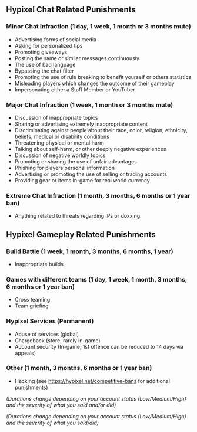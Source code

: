 ## __Hypixel Chat Related Punishments__

### Minor Chat Infraction (1 day, 1 week, 1 month or 3 months mute)
- Advertising forms of social media
- Asking for personalized tips
- Promoting giveaways
- Posting the same or similar messages continuously
- The use of bad language
- Bypassing the chat filter
- Promoting the use of rule breaking to benefit yourself or others statistics
- Misleading players which changes the outcome of their gameplay
- Impersonating either a Staff Member or YouTuber

### Major Chat Infraction (1 week, 1 month or 3 months mute)
- Discussion of inappropriate topics
- Sharing or advertising extremely inappropriate content
- Discriminating against people about their race, color, religion, ethnicity, beliefs, medical or disability conditions
- Threatening physical or mental harm
- Talking about self-harm, or other deeply negative experiences
- Discussion of negative worldly topics
- Promoting or sharing the use of unfair advantages
- Phishing for players personal information
- Advertising or promoting the use of selling or trading accounts
- Providing gear or items in-game for real world currency

### Extreme Chat Infraction (1 month, 3 months, 6 months or 1 year ban)
- Anything related to threats regarding IPs or doxxing.

## __**Hypixel Gameplay Related Punishments**__

### Build Battle (1 week, 1 month, 3 months, 6 months, 1 year)
- Inappropriate builds

### Games with different teams (1 day, 1 week, 1 month, 3 months, 6 months or 1 year ban)
- Cross teaming
- Team griefing

### Hypixel Services (Permanent)
- Abuse of services (global)
- Chargeback (store, rarely in-game)
- Account security (In-game, 1st offence can be reduced to 14 days via appeals)

### Other (1 month, 3 months, 6 months or 1 year ban)
- Hacking (see https://hypixel.net/competitive-bans for additional punishments)

*(Durations change depending on your account status (Low/Medium/High) and the severity of what you said and/or did)*

*(Durations change depending on your account status (Low/Medium/High) and the severity of what you said/did)*
